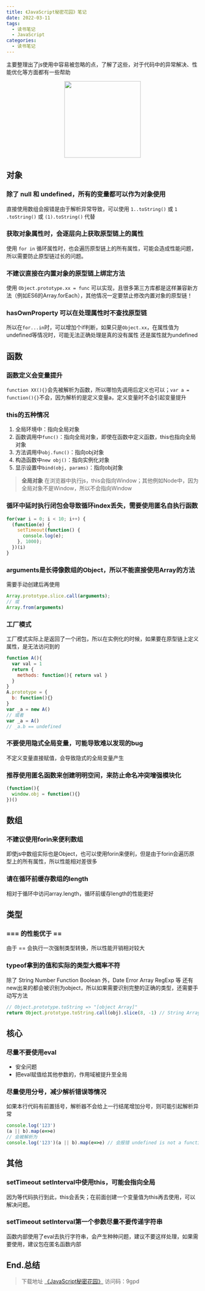```yaml
---
title: 《JavaScript秘密花园》笔记
date: 2022-03-11
tags: 
  - 读书笔记
  - JavaScript
categories: 
  - 读书笔记
---
```


主要整理出了js使用中容易被忽略的点，了解了这些，对于代码中的异常解决、性能优化等方面都有一些帮助

<!--more-->

<img src="/images/blog/JavaScript秘密花园.png" style="width:200px;margin:0 auto;display:block;">

## 对象

### 除了 null 和 undefined，所有的变量都可以作为对象使用

直接使用数组会报错是由于解析异常导致，可以使用 `1..toString()` 或 `1 .toString()` 或 `(1).toString()` 代替

### 获取对象属性时，会逐层向上获取原型链上的属性

使用 `for in` 循环属性时，也会遍历原型链上的所有属性，可能会造成性能问题，所以需要防止原型链过长的问题。

### 不建议直接在内置对象的原型链上绑定方法

使用 `Object.prototype.xx = func` 可以实现，且很多第三方库都是这样兼容新方法（例如ES6的Array.forEach），其他情况一定要禁止修改内置对象的原型链！

### hasOwnProperty 可以在处理属性时不查找原型链

所以在`for...in`时，可以增加个if判断，如果只是`Object.xx`，在属性值为undefined等情况时，可能无法正确处理是真的没有属性 还是属性就为undefined

## 函数

### 函数定义会变量提升

`function XX(){}`会先被解析为函数，所以哪怕先调用后定义也可以；`var a = function(){}`不会，因为解析的是定义变量a，定义变量时不会引起变量提升

### this的五种情况

1. 全局环境中：指向全局对象
2. 函数调用中`func()`：指向全局对象，即使在函数中定义函数，this也指向全局对象
3. 方法调用中`obj.func()`：指向obj对象
4. 构造函数中`new obj()`：指向实例化对象
5. 显示设置中`bind(obj, params)`：指向obj对象

> **全局对象** 在浏览器中执行js，this会指向Window；其他例如Node中，因为全局对象不是Window，所以不会指向Window

### 循环中延时执行闭包会导致循环index丢失，需要使用匿名自执行函数

```javascript
for(var i = 0; i < 10; i++) {
  (function(e) {
    setTimeout(function() {
      console.log(e);
    }, 1000);
  })(i)
}
```

### arguments是长得像数组的Object，所以不能直接使用Array的方法

需要手动创建后再使用

```javascript
Array.prototype.slice.call(arguments);
// 或
Array.from(arguments)
```

### 工厂模式

工厂模式实际上是返回了一个闭包，所以在实例化的时候，如果要在原型链上定义属性，是无法访问到的

```javascript
function A(){
  var val = 1
  return {
    methods: function(){ return val }
  }
}
A.prototype = {
  b: function(){}
}
var _a = new A()
// 或者
var _a = A() 
// _a.b == undefined
```

### 不要使用隐式全局变量，可能导致难以发现的bug

不定义变量直接赋值，会导致隐式的全局变量产生

### 推荐使用匿名函数来创建明明空间，来防止命名冲突增强模块化

```javascript
(function(){
  window.obj = function(){}
})()
```

## 数组

### 不建议使用forin来便利数组

即使js中数组实际也是Object，也可以使用forin来便利，但是由于forin会遍历原型上的所有属性，所以性能相对差很多

### 请在循环前缓存数组的length

相对于循环中访问array.length，循环前缓存length的性能更好

## 类型

### === 的性能优于 ==

由于 == 会执行一次强制类型转换，所以性能开销相对较大

### typeof拿到的值和实际的类型大概率不符

除了 String Number Function Boolean 外，Date Error Array RegExp 等 还有new出来的都会被识别为object，所以如果需要识别完整的正确的类型，还需要手动写方法

```javascript
// Object.prototype.toString => "[object Array]"
return Object.prototype.toString.call(obj).slice(8, -1) // String Array等
```

## 核心

### 尽量不要使用eval

- 安全问题
- 把eval赋值给其他参数的，作用域被提升至全局

### 尽量使用分号，减少解析错误等情况

如果本行代码有前置括号，解析器不会给上一行结尾增加分号，则可能引起解析异常

```javascript
console.log('123')
(a || b).map(e=>e)
// 会被解析为
console.log('123')(a || b).map(e=>e) // 会报错 undefined is not a function
```

## 其他

### setTimeout setInterval中使用this，可能会指向全局

因为等代码执行到此，this会丢失；在前面创建一个变量值为this再去使用，可以解决问题。

### setTimeout setInterval第一个参数尽量不要传递字符串

函数内部使用了eval去执行字符串，会产生种种问题，建议不要这样处理，如果需要使用，建议包在匿名函数内部

## End.总结

> 下载地址 [《JavaScript秘密花园》](https://cloud.189.cn/t/yqiAJjiQjyUj) 访问码：9gpd